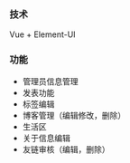 ### 技术 

Vue + Element-UI

### 功能

- 管理员信息管理
- 发表功能
- 标签编辑
- 博客管理（编辑修改，删除）
- 生活区
- 关于信息编辑
- 友链审核（编辑，删除）
